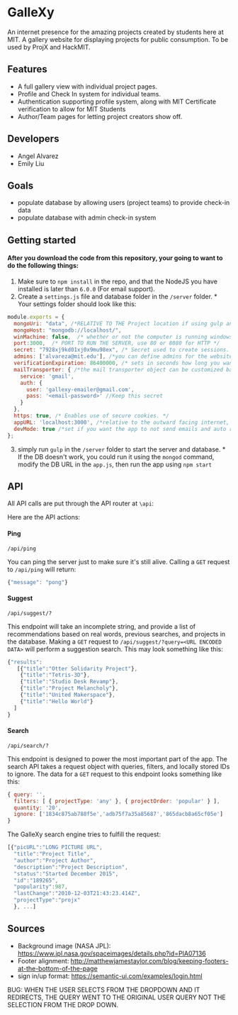 # GalleXy
An internet presence for the amazing projects created by students here at MIT. A gallery website for displaying projects for public consumption. To be used by ProjX and HackMIT.

## Features
  * A full gallery view with individual project pages.
  * Profile and Check In system for individual teams.
  * Authentication supporting profile system, along with MIT Certificate verification to allow for MIT Students
  * Author/Team pages for letting project creators show off.

## Developers
  * Angel Alvarez
  * Emily Liu

## Goals
  * populate database by allowing users (project teams) to provide check-in data
  * populate database with admin check-in system

## Getting started
#### After you download the code from this repository, your going to want to do the following things:
  1. Make sure to `npm install` in the repo, and that the NodeJS you have installed is later than `6.0.0` (For email support).
  2. Create a `settings.js` file and database folder in the `/server` folder.
    * Your settings folder should look like this:
```javascript
module.exports = {
  mongoUri: "data", /*RELATIVE TO THE Project location if using gulp and localhost*/
  mongoHost: "mongodb://localhost/",
  winMachine: false,  /* whether or not the computer is running windows, or linux/mac OS. This affects the automation of the tasks.*/
  port:3000,  /* PORT TO RUN THE SERVER, use 80 or 8080 for HTTP */
  secret: "7928xj9kd01xj0x9mu98ex", /* Secret used to create sessions. keep secret. */
  admins: ['alvareza@mit.edu'], /*you can define admins for the website using their emails. */
  verificationExpiration: 86400000, /* sets in seconds how long you want to wait for the code to expire */
  mailTransporter: { /*the mail transporter object can be customized based on the nodemailer documentation*/
    service: 'gmail',
    auth: {
      user: 'gallexy-emailer@gmail.com',
      pass: '<email-password>' //Keep this secret
    }
  },
  https: true, /* Enables use of secure cookies. */
  appURL: 'localhost:3000', /*relative to the outward facing internet, if using an http port, omit the port. */
  devMode: true /*set if you want the app to not send emails and auto register people when the sign up, good for testing. */
};
```
  3. simply run `gulp` in the `/server` folder to start the server and database.
    * If the DB doesn't work, you could run it using the `mongod` command, modify the DB URL in the `app.js`, then run the app using `npm start`
## API

All API calls are put through the API router at `\api`:

Here are the API actions:

#### Ping
`/api/ping`

You can ping the server just to make sure it's still alive. Calling a `GET` request to  `/api/ping` will return:
```JavaScript
{"message": "pong"}
```
#### Suggest
`/api/suggest/?`

This endpoint will take an incomplete string, and provide a list of recommendations based on real words, previous searches, and projects in the database.
Making a `GET` request to `/api/suggest/?query=<URL ENCODED DATA>` will perform a suggestion search. This may look something like this:
```JavaScript
{"results":
   [{"title":"Otter Solidarity Project"},
    {"title":"Tetris-3D"},
    {"title":"Studio Desk Revamp"},
    {"title":"Project Melancholy"},
    {"title":"United Makerspace"},
    {"title":"Hello World"}
  ]
}
```
#### Search
`/api/search/?`

This endpoint is designed to power the most important part of the app. The search API takes a request object with queries, filters, and locally stored IDs to ignore. The data for a `GET` request to this endpoint looks something like this:
```JavaScript
{ query: '',
  filters: [ { projectType: 'any' }, { projectOrder: 'popular' } ],
  quantity: '20',
  ignore: ['1834c875ab788f5e','adb75f7a35a85687','865dacb8a65cf05e'] 
}
```
The GalleXy search engine tries to fulfill the request:
```JavaScript
[{"picURL":"LONG PICTURE URL",
  "title":"Project Title",
  "author":"Project Author",
  "description":"Project Description",
  "status":"Started December 2015",
  "id":"189265",
  "popularity":987,
  "lastChange":"2010-12-03T21:43:23.414Z",
  "projectType":"projx"
  }, ...]
```

## Sources
* Background image (NASA JPL): https://www.jpl.nasa.gov/spaceimages/details.php?id=PIA07136
* Footer alignment: http://matthewjamestaylor.com/blog/keeping-footers-at-the-bottom-of-the-page
* sign in/up format: https://semantic-ui.com/examples/login.html


BUG: WHEN THE USER SELECTS FROM THE DROPDOWN AND IT REDIRECTS, THE QUERY WENT TO THE ORIGINAL USER QUERY NOT THE SELECTION FROM THE DROP DOWN.